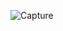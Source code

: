 ![Capture](https://user-images.githubusercontent.com/28908397/58642951-f847ac80-8306-11e9-918f-7a368fbc8dac.JPG)
